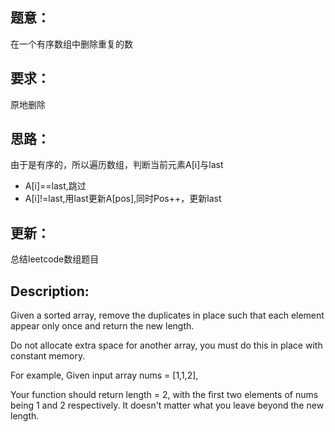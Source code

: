 ## 题意：
在一个有序数组中删除重复的数

## 要求：
原地删除

## 思路：
由于是有序的，所以遍历数组，判断当前元素A[i]与last
- A[i]==last,跳过
- A[i]!=last,用last更新A[pos],同时Pos++，更新last

## 更新：
总结leetcode数组题目

## Description:
Given a sorted array, remove the duplicates in place such that each element appear only once and return the new length.

Do not allocate extra space for another array, you must do this in place with constant memory.

For example,
Given input array nums = [1,1,2],

Your function should return length = 2, with the first two elements of nums being 1 and 2 respectively. It doesn't matter what you leave beyond the new length.

